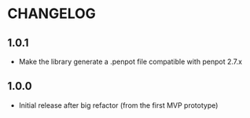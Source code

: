 # CHANGELOG

## 1.0.1

- Make the library generate a .penpot file compatible with penpot 2.7.x


## 1.0.0

- Initial release after big refactor (from the first MVP prototype)

